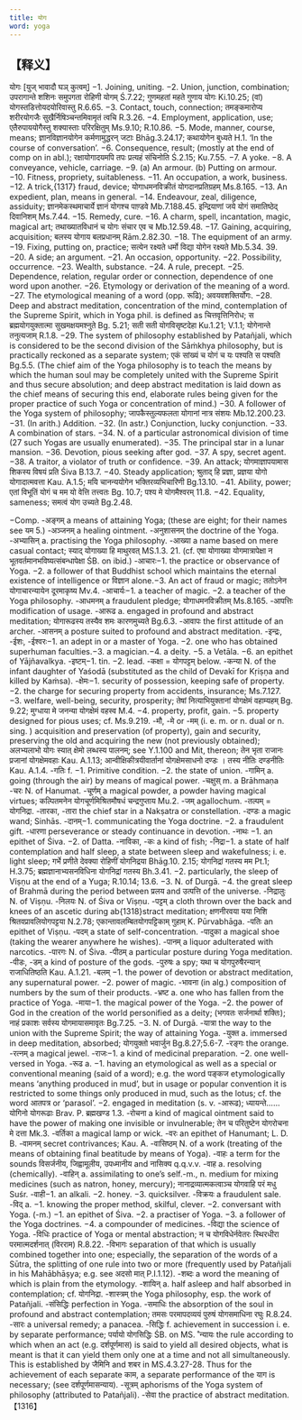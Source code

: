 ```yaml
---
title: योग
word: yoga
---
```

## 【释义】
योगः [युज् भावादौ घञ् कुत्वम्] −1. Joining, uniting. −2. Union, junction, combination; उपरागान्ते शशिनः समुपगता रोहिणी योगम् Ś.7.22; गुणमहतां महते गुणाय योगः Ki.10.25; (वां) योगस्तडित्तोयदयोरिवास्तु R.6.65. −3. Contact, touch, connection; तमङ्कमारोप्य शरीरयोगजैः सुखैर्निषिञ्चन्तमिवामृतं त्वचि R.3.26. −4. Employment, application, use; एतैरुपाययोगैस्तु शक्यास्ताः परिरक्षितुम् Ms.9.10; R.10.86. −5. Mode, manner, course, means; ज्ञानविज्ञानयोगेन कर्मणामुद्धरन् जटाः Bhāg.3.24.17; कथायोगेन बुध्यते H.1. ‘In the course of conversation’. −6. Consequence, result; (mostly at the end of comp on in abl.); रक्षायोगादयमपि तपः प्रत्यहं संचिनोति Ś.2.15; Ku.7.55. −7. A yoke. −8. A conveyance, vehicle, carriage. −9. (a) An armour. (b) Putting on armour. −10. Fitness, propriety, suitableness. −11. An occupation, a work, business. −12. A trick,{1317} fraud, device; योगाधमनविक्रीतं योगदानप्रतिग्रहम् Ms.8.165. −13. An expedient, plan, means in general. −14. Endeavour, zeal, diligence, assiduity; ज्ञानमेकस्थमाचार्ये ज्ञानं योगश्च पाण़्डवे Mb.7.188.45. इन्द्रियाणां जये योगं समातिष्ठेद् दिवानिशम् Ms.7.44. −15. Remedy, cure. −16. A charm, spell, incantation, magic, magical art; तथाख्यातविधानं च योगः संचार एव च Mb.12.59.48. −17. Gaining, acquiring, acquisition; बलस्य योगाय बलप्रधानम् Rām.2.82.30. −18. The equipment of an army. −19. Fixing, putting on, practice; सत्येन रक्ष्यते धर्मो विद्या योगेन रक्ष्यते Mb.5.34. 39. −20. A side; an argument. −21. An occasion, opportunity. −22. Possibility, occurrence. −23. Wealth, substance. −24. A rule, precept. −25. Dependence, relation, regular order or connection, dependence of one word upon another. −26. Etymology or derivation of the meaning of a word. −27. The etymological meaning of a word (opp. रूढि); अवयवशक्तिर्योगः. −28. Deep and abstract meditation, concentration of the mind, contemplation of the Supreme Spirit, which in Yoga phil. is defined as चित्तवृत्तिनिरोध; स ब्रह्मयोगयुक्तात्मा सुखमक्षयमश्नुते Bg. 5.21; सती सती योगविसृष्टदेहा Ku.1.21; V.1.1; योगेनान्ते तनुत्यजाम् R.1.8. −29. The system of philosophy established by Patañjali, which is considered to be the second division of the Sāṁkhya philosophy, but is practically reckoned as a separate system; एकं सांख्यं च योगं च यः पश्यति स पश्यति Bg.5.5. (The chief aim of the Yoga philosophy is to teach the means by which the human soul may be completely united with the Supreme Spirit and thus secure absolution; and deep abstract meditation is laid down as the chief means of securing this end, elaborate rules being given for the proper practice of such Yoga or concentration of mind.) −30. A follower of the Yoga system of philosophy; जापकैस्तुल्यफलता योगानां नात्र संशयः Mb.12.200.23. −31. (In arith.) Addition. −32. (In astr.) Conjunction, lucky conjunction. −33. A combination of stars. −34. N. of a particular astronomical division of time (27 such Yogas are usually enumerated). −35. The principal star in a lunar mansion. −36. Devotion, pious seeking after god. −37. A spy, secret agent. −38. A traitor, a violator of truth or confidence. −39. An attack; योगमाज्ञापयामास शिकस्य विषयं प्रति Śiva B.13.7. −40. Steady application; श्रुताद् हि प्रज्ञा, प्रज्ञया योगो योगादात्मवत्ता Kau. A.1.5; मयि चानन्ययोगेन भक्तिरव्यभिचारिणी Bg.13.10. −41. Ability, power; एतां विभूतिं योगं च मम यो वेत्ति तत्त्वतः Bg. 10.7; पश्य मे योगमैश्वरम् 11.8. −42. Equality, sameness; समत्वं योग उच्यते Bg.2.48.

−Comp.
-अङ्गम् a means of attaining Yoga; (these are eight; for their names see यम 5.)
-अञ्जनम् a healing ointment.
-अनुशासनम् the doctrine of the Yoga.
-अभ्यासिन् a. practising the Yoga philosophy.
-आख्या a name based on mere casual contact; स्याद् योगाख्या हि माथुरवत् MS.1.3. 21. (cf. एषा योगाख्या योगमात्रापेक्षा न भूतवर्तमानभविष्यत्संबन्धापेक्षा ŚB. on ibid.)
-आचारः−1. the practice or observance of Yoga. −2. a follower of that Buddhist school which maintains the eternal existence of intelligence or विज्ञान alone.−3. An act of fraud or magic; ततोऽनेन योगाचारन्यायेन दूरमाकृष्य Mv.4.
-आचार्यः−1. a teacher of magic. −2. a teacher of the Yoga philosophy.
-आधमनम् a fraudulent pledge; योगाधमनविक्रीतम् Ms.8.165.
-आपत्तिः modification of usage.
-आरूढ a. engaged in profound and abstract meditation; योगारूढस्य तस्यैव शमः कारणमुच्यते Bg.6.3.
-आवापः the first attitude of an archer.
-आसनम् a posture suited to profound and abstract meditation.
-इन्द्रः, -ईशः, -ईश्वरः−1. an adept in or a master of Yoga. −2. one who has obtained superhuman faculties.−3. a magician.−4. a deity. −5. a Vetāla. −6. an epithet of Yājñavalkya.
-इष्टम्−1. tin. −2. lead.
-कक्षा = योगपट्टम् below.
-कन्या N. of the infant daughter of Yaśodā (substituted as the child of Devakī for Kṛiṣṇa and killed by Kaṁsa).
-क्षेमः−1. security of possession, keeping safe of property. −2. the charge for securing property from accidents, insurance; Ms.7.127. −3. welfare, well-being, security, prosperity; तेषां नित्याभियुक्तानां योगक्षेमं वहाम्यहम् Bg. 9.22; मुग्धाया मे जनन्या योगक्षेमं वहस्व M.4. −4. property, profit, gain. −5. property designed for pious uses; cf. Ms.9.219.
-मौ, -मे or -मम् (i. e. m. or n. dual or n. sing. ) acquisition and preservation (of property), gain and security, preserving the old and acquiring the new (not previously obtained); अलभ्यलाभो योगः स्यात् क्षेमो लब्धस्य पालनम्; see Y.1.100 and Mit, thereon; तेन भृता राजानः प्रजानां योगक्षेमवहाः Kau. A.1.13; आन्वीक्षिकीत्रयीवार्तानां योगक्षेमसाधनो दण्डः । तस्य नीतिः दण्डनीतिः Kau. A.1.4.
-गतिः f. −1. Primitive condition. −2. the state of union.
-गामिन् a. going (through the air) by means of magical power.
-चक्षुस् m. a Brāhmaṇa
-चरः N. of Hanumat.
-चूर्णम् a magical powder, a powder having magical virtues; कल्पितमनेन योगचूर्णमिश्रितमौषधं चन्द्रगुप्ताय Mu.2.
-जम् agallochum.
-तल्पम् = योगनिद्रा.
-तारका, -तारा the chief star in a Nakṣatra or constellation.
-दण्डः a magic wand; Sinhās.
-दानम्−1. communicating the Yoga doctrine. −2. a fraudulent gift.
-धारणा perseverance or steady continuance in devotion.
-नाथः −1. an epithet of Śiva. −2. of Datta.
-नाविका, -कः a kind of fish;
-निद्रा−1. a state of half contemplation and half sleep, a state between sleep and wakefulness; i. e. light sleep; गर्भे प्रणीते देवक्या रोहिणीं योगनिद्रया Bhāg.10. 2.15; योगनिद्रां गतस्य मम Pt.1; H.3.75; ब्रह्मज्ञानाभ्यसनविधिना योगनिद्रां गतस्य Bh.3.41. −2. particularly, the sleep of Viṣṇu at the end of a Yuga; R.10.14; 13.6. −3. N. of Durgā. −4. the great sleep of Brahmā during the period between प्रलय and उत्पत्ति of the universe.
-निद्रालुः N. of Viṣṇu.
-निलयः N. of Śiva or Viṣṇu.
-पट्टम् a cloth thrown over the back and knees of an ascetic during ab{1318}stract meditation; क्षणनीरवया यया निशि श्रितवप्रावलियोगपट्टया N.2.78; एकान्तावलम्बितयोगपट्टिकाम् गुहाम् K. Pūrvabhāga.
-पतिः an epithet of Viṣṇu.
-पदम् a state of self-concentration.
-पादुका a magical shoe (taking the wearer anywhere he wishes).
-पानम् a liquor adulterated with narcotics.
-पारगः N. of Śiva.
-पीठम् a particular posture during Yoga meditation.
-पीडः, -डम् a kind of posture of the gods.
-पुरुषः a spy; यथा च योगपुरुषैरन्यान् राजाधितिष्ठति Kau. A.1.21.
-बलम् −1. the power of devotion or abstract meditation, any supernatural power. −2. power of magic.
-भावना (in alg.) composition of numbers by the sum of their products.
-भ्रष्ट a. one who has fallen from the practice of Yoga.
-माया−1. the magical power of the Yoga. −2. the power of God in the creation of the world personified as a deity; (भगवतः सर्जनार्था शक्तिः); नाहं प्रकाशः सर्वस्य योगमायासमावृतः Bg.7.25. −3. N. of Durgā.
-यात्रा the way to the union with the Supreme Spirit; the way of attaining Yoga.
-युक्त a. immersed in deep meditation, absorbed; योगयुक्तो भवार्जुन Bg.8.27;5.6-7.
-रङ्गः the orange.
-रत्नम् a magical jewel.
-राजः−1. a kind of medicinal preparation. −2. one well-versed in Yoga.
-रूढ a. −1. having an etymological as well as a special or conventional meaning (said of a word); e.g. the word पङ्कज etymologically means ‘anything produced in mud’, but in usage or popular convention it is restricted to some things only produced in mud, such as the lotus; cf. the word आतपत्र or ‘parasol’. −2. engaged in meditation (s. v. -आरूढ); ध्यायन्ते...... योगिनो योगरूढाः Brav. P. ब्रह्मखण्ड 1.3.
-रोचना a kind of magical ointment said to have the power of making one invisible or invulnerable; तेन च परितुष्टेन योगरोचना मे दत्ता Mk.3.
-वर्तिका a magical lamp or wick.
-वरः an epithet of Hanumant; L. D. B.
-वामनम् secret contrivances; Kau. A.
-वासिष्ठम् N. of a work (treating of the means of obtaining final beatitude by means of Yoga).
-वाहः a term for the sounds विसर्जनीय, जिह्वामूलीय, उपध्मानीय and नासिक्य q.q.v.v.
-वाह a. resolving (chemically).
-वाहिन् a. assimilating to one’s self.-m., n. medium for mixing medicines (such as natron, honey, mercury); नानाद्रव्यात्मकत्वाञ्च योगवाहि परं मधु Suśr.
-वाही−1. an alkali. −2. honey. −3. quicksilver.
-विक्रयः a fraudulent sale.
-विद् a. −1. knowing the proper method, skilful, clever. −2. conversant with Yoga. (-m.) −1. an epithet of Śiva. −2. a practiser of Yoga. −3. a follower of the Yoga doctrines. −4. a compounder of medicines.
-विद्या the science of Yoga.
-विधिः practice of Yoga or mental abstraction; न च योगविधेर्नवेतरः स्थिरधीरा परमात्मदर्शनात् (विरराम) R.8.22.
-विभागः separation of that which is usually combined together into one; especially, the separation of the words of a Sūtra, the splitting of one rule into two or more (frequently used by Patañjali in his Mahābhāṣya; e.g. see अदसो मात् P.I.1.12).
-शब्दः a word the meaning of which is plain from the etymology.
-शायिन् a. half asleep and half absorbed in contemplation; cf. योगनिद्रा.
-शास्त्रम् the Yoga philosophy, esp. the work of Patañjali.
-संसिद्धिः perfection in Yoga.
-समाधिः the absorption of the soul in profound and abstract contemplation; तमसः परमापदव्ययं पुरुषं योगसमाधिना रघुः R.8.24.
-सारः a universal remedy; a panacea.
-सिद्धिः f. achievement in succession i. e. by separate performance; पर्यायो योगसिद्धिः ŚB. on MS. ˚न्यायः the rule according to which when an act (e.g. दर्शपूर्णमास) is said to yield all desired objects, what is meant is that it can yield them only one at a time and not all simultaneously. This is established by जैमिनि and शबर in MS.4.3.27-28. Thus for the achievement of each separate काम, a separate performance of the याग is necessary; (see दर्शपूर्णमासन्याय).
-सूत्रम् aphorisms of the Yoga system of philosophy (attributed to Patañjali).
-सेवा the practice of abstract meditation.【1316】
